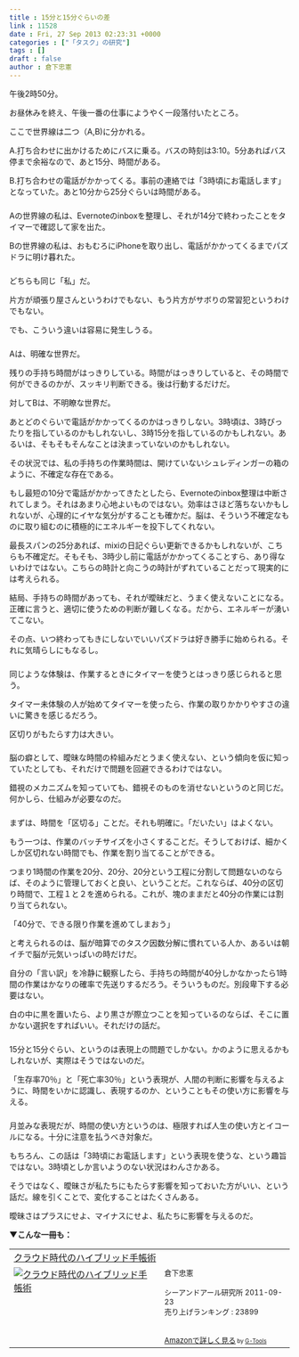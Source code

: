 ```yaml
---
title : 15分と15分ぐらいの差
link : 11528
date : Fri, 27 Sep 2013 02:23:31 +0000
categories : ["「タスク」の研究"]
tags : []
draft : false
author : 倉下忠憲
---
```


午後2時50分。

お昼休みを終え、午後一番の仕事にようやく一段落付いたところ。

ここで世界線は二つ（A,B)に分かれる。

A.打ち合わせに出かけるためにバスに乗る。バスの時刻は3:10。5分あればバス停まで余裕なので、あと15分、時間がある。

B.打ち合わせの電話がかかってくる。事前の連絡では「3時頃にお電話します」となっていた。あと10分から25分ぐらいは時間がある。

<H3></H3>
Aの世界線の私は、Evernoteのinboxを整理し、それが14分で終わったことをタイマーで確認して家を出た。

Bの世界線の私は、おもむろにiPhoneを取り出し、電話がかかってくるまでパズドラに明け暮れた。

<H3></H3>どちらも同じ「私」だ。

片方が頑張り屋さんというわけでもない、もう片方がサボりの常習犯というわけでもない。

でも、こういう違いは容易に発生しうる。

<H3></H3>Aは、明確な世界だ。

残りの手持ち時間がはっきりしている。時間がはっきりしていると、その時間で何ができるのかが、スッキリ判断できる。後は行動するだけだ。

対してBは、不明瞭な世界だ。

あとどのぐらいで電話がかかってくるのかはっきりしない。3時頃は、3時ぴったりを指しているのかもしれないし、3時15分を指しているのかもしれない。あるいは、そもそもそんなことは決まっていないのかもしれない。

その状況では、私の手持ちの作業時間は、開けていないシュレディンガーの箱のように、不確定な存在である。

もし最短の10分で電話がかかってきたとしたら、Evernoteのinbox整理は中断されてしまう。それはあまり心地よいものではない。効率はさほど落ちないかもしれないが、心理的にイヤな気分がすることも確かだ。脳は、そういう不確定なものに取り組むのに積極的にエネルギーを投下してくれない。

最長スパンの25分あれば、mixiの日記ぐらい更新できるかもしれないが、こちらも不確定だ。そもそも、3時少し前に電話がかかってくることすら、あり得ないわけではない。こちらの時計と向こうの時計がずれていることだって現実的には考えられる。

結局、手持ちの時間があっても、それが曖昧だと、うまく使えないことになる。正確に言うと、適切に使うための判断が難しくなる。だから、エネルギーが湧いてこない。

その点、いつ終わってもきにしないでいいパズドラは好き勝手に始められる。それに気晴らしにもなるし。

<H3></H3>
同じような体験は、作業するときにタイマーを使うとはっきり感じられると思う。

タイマー未体験の人が始めてタイマーを使ったら、作業の取りかかりやすさの違いに驚きを感じるだろう。

区切りがもたらす力は大きい。

<H3></H3>

脳の癖として、曖昧な時間の枠組みだとうまく使えない、という傾向を仮に知っていたとしても、それだけで問題を回避できるわけではない。

錯視のメカニズムを知っていても、錯視そのものを消せないというのと同じだ。何かしら、仕組みが必要なのだ。

<H3></H3>まずは、時間を「区切る」ことだ。それも明確に。「だいたい」はよくない。

もう一つは、作業のバッチサイズを小さくすることだ。そうしておけば、細かくしか区切れない時間でも、作業を割り当てることができる。

つまり1時間の作業を20分、20分、20分という工程に分割して問題ないのならば、そのように管理しておくと良い、ということだ。これならば、40分の区切り時間で、工程１と２を進められる。これが、塊のままだと40分の作業には割り当てられない。

「40分で、できる限り作業を進めてしまおう」

と考えられるのは、脳が暗算でのタスク因数分解に慣れている人か、あるいは朝イチで脳が元気いっぱいの時だけだ。

自分の「言い訳」を冷静に観察したら、手持ちの時間が40分しかなかったら1時間の作業はかなりの確率で先送りするだろう。そういうものだ。別段卑下する必要はない。

白の中に黒を置いたら、より黒さが際立つことを知っているのならば、そこに置かない選択をすればいい。それだけの話だ。

<H3></H3>15分と15分ぐらい、というのは表現上の問題でしかない。かのように思えるかもしれないが、実際はそうではないのだ。

「生存率70％」と「死亡率30％」という表現が、人間の判断に影響を与えるように、時間をいかに認識し、表現するのか、ということもその使い方に影響を与える。

<H3></H3>月並みな表現だが、時間の使い方というのは、極限すれば人生の使い方とイコールになる。十分に注意を払うべき対象だ。

もちろん、この話は「3時頃にお電話します」という表現を使うな、という趣旨ではない。3時頃としか言いようのない状況はわんさかある。

そうではなく、曖昧さが私たちにもたらす影響を知っておいた方がいい、という話だ。線を引くことで、変化することはたくさんある。

曖昧さはプラスにせよ、マイナスにせよ、私たちに影響を与えるのだ。

<strong>▼こんな一冊も：</strong>
<table  border="0" cellpadding="5"><tr><td colspan="2"><a href="http://www.amazon.co.jp/%E3%82%AF%E3%83%A9%E3%82%A6%E3%83%89%E6%99%82%E4%BB%A3%E3%81%AE%E3%83%8F%E3%82%A4%E3%83%96%E3%83%AA%E3%83%83%E3%83%89%E6%89%8B%E5%B8%B3%E8%A1%93-%E5%80%89%E4%B8%8B%E5%BF%A0%E6%86%B2/dp/4863540914%3FSubscriptionId%3D15SMZCTB9V8NGR2TW082%26tag%3Drashita1000-22%26linkCode%3Dxm2%26camp%3D2025%26creative%3D165953%26creativeASIN%3D4863540914" target="_top">クラウド時代のハイブリッド手帳術</a><img src="http://www.assoc-amazon.jp/e/ir?t=rashita1000-22&l=ur2&o=9" width="1" height="1" style="border: none;" alt="" /></td></tr><tr><td valign="top"><a href="http://www.amazon.co.jp/%E3%82%AF%E3%83%A9%E3%82%A6%E3%83%89%E6%99%82%E4%BB%A3%E3%81%AE%E3%83%8F%E3%82%A4%E3%83%96%E3%83%AA%E3%83%83%E3%83%89%E6%89%8B%E5%B8%B3%E8%A1%93-%E5%80%89%E4%B8%8B%E5%BF%A0%E6%86%B2/dp/4863540914%3FSubscriptionId%3D15SMZCTB9V8NGR2TW082%26tag%3Drashita1000-22%26linkCode%3Dxm2%26camp%3D2025%26creative%3D165953%26creativeASIN%3D4863540914" target="_top"><img src="http://ecx.images-amazon.com/images/I/51f4RT2URdL._SL160_.jpg" border="0" alt="クラウド時代のハイブリッド手帳術" /></a></td><td valign="top"><font size="-1">倉下忠憲 <br /><br />シーアンドアール研究所  2011-09-23<br />売り上げランキング : 23899<br /><br /><br /><a href="http://www.amazon.co.jp/%E3%82%AF%E3%83%A9%E3%82%A6%E3%83%89%E6%99%82%E4%BB%A3%E3%81%AE%E3%83%8F%E3%82%A4%E3%83%96%E3%83%AA%E3%83%83%E3%83%89%E6%89%8B%E5%B8%B3%E8%A1%93-%E5%80%89%E4%B8%8B%E5%BF%A0%E6%86%B2/dp/4863540914%3FSubscriptionId%3D15SMZCTB9V8NGR2TW082%26tag%3Drashita1000-22%26linkCode%3Dxm2%26camp%3D2025%26creative%3D165953%26creativeASIN%3D4863540914" target="_top">Amazonで詳しく見る</a></font><font size="-2"> by <a href="http://www.goodpic.com/mt/aws/index.html" >G-Tools</a></font></td></tr></table>

